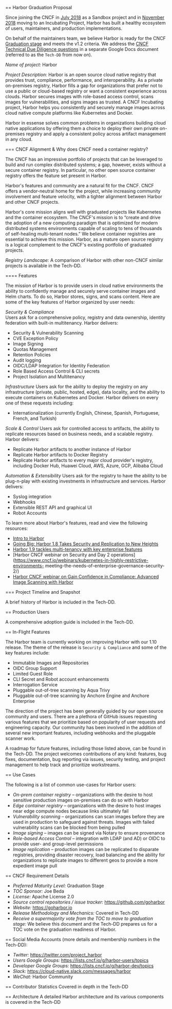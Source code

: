 == Harbor Graduation Proposal

Since joining the CNCF in [July 2018](https://www.cncf.io/blog/2018/07/31/cncf-to-host-harbor-in-the-sandbox/) as a Sandbox project and in [November 2018](https://www.cncf.io/blog/2018/11/13/harbor-into-incubator/) moving to an Incubating Project, Harbor has built a healthy ecosystem of users, maintainers, and production implementations.

On behalf of the maintainers team, we believe Harbor is ready for the CNCF [Graduation stage](https://github.com/cncf/toc/blob/master/process/graduation_criteria.adoc#graduation-stage) and meets the v1.2 criteria. We address the [CNCF Technical Due Diligence questions](tbd) in a separate Google Docs document (referred to as the `Tech-DD` from now on).

*Name of project:* Harbor

*Project Description:* Harbor is an open source cloud native registry that provides trust, compliance, performance, and interoperability. As a private on-premises registry, Harbor fills a gap for organizations that prefer not to use a public or cloud-based registry or want a consistent experience across clouds. Harbor secures images with role-based access control, scans images for vulnerabilities, and signs images as trusted. A CNCF Incubating project, Harbor helps you consistently and securely manage images across cloud native compute platforms like Kubernetes and Docker.

Harbor in essense solves common problems in organizations building cloud native applications by offering them a choice to deploy their own private on-premises registry and apply a consistent policy across artifact management in any cloud.

=== CNCF Alignment & Why does CNCF need a container registry? 

The CNCF has an impressive portfolio of projects that can be leveraged to build and run complex distributed systems; a gap, however, exists without a secure container registry. In particular, no other open source container registry offers the feature set present in Harbor.

Harbor's features and community are a natural fit for the CNCF. CNCF offers a vendor-neutral home for the project, while increasing community involvement and feature velocity, with a tighter alignment between Harbor and other CNCF projects.

Harbor's core mission aligns well with graduated projects like Kubernetes and the container ecosystem. The CNCF's mission is to “create and drive the adoption of a new computing paradigm that is optimized for modern distributed systems environments capable of scaling to tens of thousands of self-healing multi-tenant nodes.” We believe container registries are essential to achieve this mission. Harbor, as a mature open source registry is a logical complement to the CNCF's existing portfolio of graduated projects.

*Registry Landscape:* A comparison of Harbor with other non-CNCF similar projects is available in the Tech-DD.

==== Features

The mission of Harbor is to provide users in cloud native environments the ability to confidently manage and securely serve container images and Helm charts. To do so, Harbor stores, signs, and scans content. Here are some of the key features of Harbor organized by user needs:

*Security & Compliance*  
Users ask for a comprehensive policy, registry and data ownership, identity federation with built-in multitenancy. Harbor delivers:

 * Security & Vulnerability Scanning
 * CVE Exception Policy
 * Image Signing
 * Quotas Management
 * Retention Policies
 * Audit logging
 * OIDC/LDAP Integration for Identity Federation
 * Role Based Access Control & CLI secrets
 * Project Isolation and Multitenancy

*Infrastructure*
Users ask for the ability to deploy the registry on any infrastructure (private, public, hosted, edge), data locality, and the ability to  execute containers on Kubernetes and Docker. Harbor delivers on every one of these requests including:

 * Internationalization (currently English, Chinese, Spanish, Portuguese, French, and Turkish)

*Scale & Control*
Users ask for controlled access to artifacts, the ability to replicate resources based on business needs, and a scalable registry. Harbor delivers:

 * Replicate Harbor artifacts to another instance of Harbor
 * Replicate Harbor artifacts to Docker Registry
 * Replicate Harbor artifacts to every major cloud provider's registry, including Docker Hub, Huawei Cloud, AWS, Azure, GCP, Alibaba Cloud

*Automation & Extensibility*
Users ask for the registry to have the ability to be plug-n-play with existing investments in infrastructure and services. Harbor delivers:

 * Syslog integration
 * Webhooks
 * Extensible REST API and graphical UI
 * Robot Accounts

To learn more about Harbor's features, read and view the following resources:

 * [Intro to Harbor](https://blogs.vmware.com/cloudnative/2018/06/14/harbor-delivers-a-trusted-cloud-native-registry)
 * [Going Big: Harbor 1.8 Takes Security and Replication to New Heights](https://goharbor.io/blogs/announcing-harbor-1.8/)
 *	[Harbor 1.9 tackles multi-tenancy with key enterprise features](https://goharbor.io/blogs/harbor-1.9/)
 *	[Harbor CNCF webinar on Security and Day 2 operations](https://www.cncf.io/webinars/kubernetes-in-highly-restrictive-environments- meeting-the-needs-of-enterprise-governance-security-2/)
 * [Harbor CNCF webinar on Gain Confidence in Compliance: Advanced Image Scanning with Harbor](https://www.cncf.io/webinars/gain-confidence-in-compliance-advanced-image-scanning-with-harbor/)

=== Project Timeline and Snapshot

A brief history of Harbor is included in the Tech-DD.

== Production Users

A comprehensive adoption guide is included in the Tech-DD.

== In-Flight Features

The Harbor team is currently working on improving Harbor with our 1.10 release. The theme of the release is `Security & Compliance` and some of the key features include:

 * Immutable Images and Repositories
 * OIDC Group Support
 * Limited Guest Role
 * CLI Secret and Robot account enhancements
 * Interrogation Service
 * Pluggable out-of-tree scanning by Aqua Trivy
 * Pluggable out-of-tree scanning by Anchore Engine and Anchore Enterprise

The direction of the project has been generally guided by our open source community and users. There are a plethora of GitHub issues requesting various features that we prioritize based on popularity of user requests and engineering capacity. Our community has been involved in the addition of several new important features, including webhooks and the pluggable scanner work.

A roadmap for future features, including those listed above, can be found in the Tech-DD. The project welcomes contributions of any kind: features, bug fixes, documentation, bug reporting via issues, security testing, and project management to help track and prioritize workstreams.

== Use Cases

The following is a list of common use-cases for Harbor users:

 * *On-prem container registry* – organizations with the desire to host sensitive production images on-premises can do so with Harbor
 * *Edge container registry* – organizations with the desire to host images near edge compute nodes because links ultimately fail
 * *Vulnerability scanning* – organizations can scan images before they are used in production to safeguard against threats. Images with failed vulnerability scans can be blocked from being pulled
 * *Image signing* – images can be signed via Notary to ensure provenance
 * *Role-based Access Control* – integration with LDAP (and AD) or OIDC to provide user- and group-level permissions
 * *Image replication* – production images can be replicated to disparate registries, providing disaster recovery, load balancing and the ability for organizations to replicate images to different geos to provide a more expedient image pull

== CNCF Requirement Details
 * *Preferred Maturity Level:* Graduation Stage
 * *TOC Sponsor:* Joe Beda
 * *License:* Apache License 2.0
 * *Source control repositories / issue tracker:* https://github.com/goharbor
 * *Website:* https://goharbor.io
 * *Release Methodology and Mechanics:* Covered in Tech-DD
 * *Receive a supermajority vote from the TOC to move to graduation stage:* We believe this document and the Tech-DD prepares us for a TOC vote on the graduation readiness of Harbor.

== Social Media Accounts (more details and membership numbers in the Tech-DD):

 * *Twitter:* https://twitter.com/project_harbor
 * *Users Google Groups:* https://lists.cncf.io/g/harbor-users/topics
 * *Developer Google Groups:* https://lists.cncf.io/g/harbor-dev/topics
 * *Slack:* https://cloud-native.slack.com/messages/harbor
 * *WeChat:* Harbor Community

== Contributor Statistics
Covered in depth in the Tech-DD

== Architecture
A detailed Harbor architecture and its various components is covered in the Tech-DD
